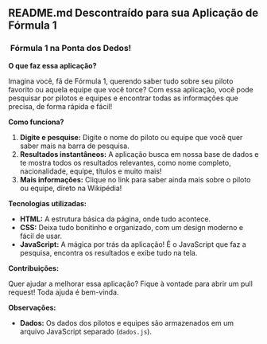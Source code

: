 ## **README.md Descontraído para sua Aplicação de Fórmula 1**

### ️ **Fórmula 1 na Ponta dos Dedos!** ️

**O que faz essa aplicação?**

Imagina você, fã de Fórmula 1, querendo saber tudo sobre seu piloto favorito ou aquela equipe que você torce? Com essa aplicação, você pode pesquisar por pilotos e equipes e encontrar todas as informações que precisa, de forma rápida e fácil! 

**Como funciona?**

1. **Digite e pesquise:** Digite o nome do piloto ou equipe que você quer saber mais na barra de pesquisa.
2. **Resultados instantâneos:** A aplicação busca em nossa base de dados e te mostra todos os resultados relevantes, como nome completo, nacionalidade, equipe, títulos e muito mais!
3. **Mais informações:** Clique no link para saber ainda mais sobre o piloto ou equipe, direto na Wikipédia!

**Tecnologias utilizadas:**

* **HTML:** A estrutura básica da página, onde tudo acontece.
* **CSS:** Deixa tudo bonitinho e organizado, com um design moderno e fácil de usar.
* **JavaScript:** A mágica por trás da aplicação! É o JavaScript que faz a pesquisa, encontra os resultados e exibe tudo na tela.

**Contribuições:**

Quer ajudar a melhorar essa aplicação? Fique à vontade para abrir um pull request! Toda ajuda é bem-vinda. 

**Observações:**

* **Dados:** Os dados dos pilotos e equipes são armazenados em um arquivo JavaScript separado (`dados.js`).

